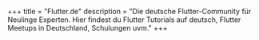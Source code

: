 +++
title = "Flutter.de"
description = "Die deutsche Flutter-Community für Neulinge Experten. Hier findest du Flutter Tutorials auf deutsch, Flutter Meetups in Deutschland, Schulungen uvm."
+++
